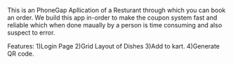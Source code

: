 This is an PhoneGap Apllication of a Resturant through which you can book an order. We build this app in-order to make the coupon system fast and reliable which when done maually by a person is time consuming and also suspect to error.

Features:
1)Login Page
2)Grid Layout of Dishes
3)Add to kart.
4)Generate QR code.
